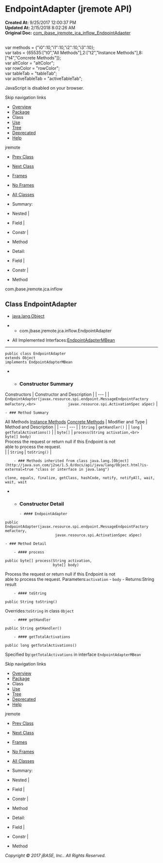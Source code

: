 # EndpointAdapter (jremote   API)

**Created At:** 9/25/2017 12:00:37 PM  
**Updated At:** 2/15/2018 8:02:26 AM  
**Original Doc:** [com_jbase_jremote_jca_inflow_EndpointAdapter](https://docs.jbase.com/39262-inflow/com_jbase_jremote_jca_inflow_EndpointAdapter)  

<!--<br>    try {<br>        if (location.href.indexOf('is-external=true') == -1) {<br>            parent.document.title="EndpointAdapter (jremote   API)";<br>        }<br>    }<br>    catch(err) {<br>    }<br>//--><br>var methods = {"i0":10,"i1":10,"i2":10,"i3":10};<br>var tabs = {65535:["t0","All Methods"],2:["t2","Instance Methods"],8:["t4","Concrete Methods"]};<br>var altColor = "altColor";<br>var rowColor = "rowColor";<br>var tableTab = "tableTab";<br>var activeTableTab = "activeTableTab";
JavaScript is disabled on your browser.

Skip navigation links

- [Overview](../../../../../overview-summary.html)
- [Package](./../com.jbase.jremote.jca.inflow-%28jremote---api%29)
- Class
- [Use](./../class-use/uses-of-class-com.jbase.jremote.jca.inflow.endpointadapter-%28jremote---api%29)
- [Tree](./../com.jbase.jremote.jca.inflow-class-hierarchy-%28jremote---api%29)
- [Deprecated](../../../../../deprecated-list.html)
- [Help](../../../../../help-doc.html)


jremote <br>

- [Prev Class](./../activationworklistener-%28jremote---api%29 "class in com.jbase.jremote.jca.inflow")
- [Next Class](./../endpointadaptermbean-%28jremote---api%29 "interface in com.jbase.jremote.jca.inflow")


- [Frames](./.)
- [No Frames](./.)


- [All Classes](../../../../../allclasses-noframe.html)


<!--<br>  allClassesLink = document.getElementById("allclasses\_navbar\_top");<br>  if(window==top) {<br>    allClassesLink.style.display = "block";<br>  }<br>  else {<br>    allClassesLink.style.display = "none";<br>  }<br>  //-->

- Summary:
- Nested |
- Field |
- Constr |
- Method


- Detail:
- Field |
- Constr |
- Method

com.jbase.jremote.jca.inflow

## Class EndpointAdapter

- [java.lang.Object](http://java.sun.com/j2se/1.5.0/docs/api/java/lang/Object.html?is-external=true "class or interface in java.lang")
- - com.jbase.jremote.jca.inflow.EndpointAdapter


- All Implemented Interfaces:[EndpointAdapterMBean](./../endpointadaptermbean-%28jremote---api%29 "interface in com.jbase.jremote.jca.inflow")
* * *


```
public class EndpointAdapter
extends Object
implements EndpointAdapterMBean
```

- - ### Constructor Summary


Constructors | Constructor and Description |
| --- |
| `EndpointAdapter(javax.resource.spi.endpoint.MessageEndpointFactory meFactory,<br>               javax.resource.spi.ActivationSpec aSpec)`  |


    - ### Method Summary


All Methods [Instance Methods](javascript:show%282%29;) [Concrete Methods](javascript:show%288%29;) | Modifier and Type | Method and Description |
| --- | --- |
| `String` | `getHandler()`  |
| `long` | `getTotalActivations()`  |
| `byte[]` | `process(String activation,<br>       byte[] body)`<br>Process the request or return null if this Endpoint is not<br> able to process the request.<br> |
| `String` | `toString()`  |


        - ### Methods inherited from class java.lang.[Object](http://java.sun.com/j2se/1.5.0/docs/api/java/lang/Object.html?is-external=true "class or interface in java.lang")
`clone, equals, finalize, getClass, hashCode, notify, notifyAll, wait, wait, wait`

- - ### Constructor Detail

        - #### EndpointAdapter

```
public EndpointAdapter(javax.resource.spi.endpoint.MessageEndpointFactory meFactory,
                       javax.resource.spi.ActivationSpec aSpec)
```


    - ### Method Detail

        - #### process

```
public byte[] process(String activation,
                      byte[] body)
```

Process the request or return null if this Endpoint is not<br> able to process the request.
Parameters:`activation` - `body` - Returns:String result


        - #### toString

```
public String toString()
```
Overrides:`toString` in class `Object`


        - #### getHandler

```
public String getHandler()
```


        - #### getTotalActivations

```
public long getTotalActivations()
```
Specified by:`getTotalActivations` in interface `EndpointAdapterMBean`

Skip navigation links

- [Overview](../../../../../overview-summary.html)
- [Package](./../com.jbase.jremote.jca.inflow-%28jremote---api%29)
- Class
- [Use](./../class-use/uses-of-class-com.jbase.jremote.jca.inflow.endpointadapter-%28jremote---api%29)
- [Tree](./../com.jbase.jremote.jca.inflow-class-hierarchy-%28jremote---api%29)
- [Deprecated](../../../../../deprecated-list.html)
- [Help](../../../../../help-doc.html)


jremote <br>

- [Prev Class](./../activationworklistener-%28jremote---api%29 "class in com.jbase.jremote.jca.inflow")
- [Next Class](./../endpointadaptermbean-%28jremote---api%29 "interface in com.jbase.jremote.jca.inflow")


- [Frames](./.)
- [No Frames](./.)


- [All Classes](../../../../../allclasses-noframe.html)


<!--<br>  allClassesLink = document.getElementById("allclasses\_navbar\_bottom");<br>  if(window==top) {<br>    allClassesLink.style.display = "block";<br>  }<br>  else {<br>    allClassesLink.style.display = "none";<br>  }<br>  //-->

- Summary:
- Nested |
- Field |
- Constr |
- Method


- Detail:
- Field |
- Constr |
- Method

*Copyright © 2017 jBASE, Inc.. All Rights Reserved.*
